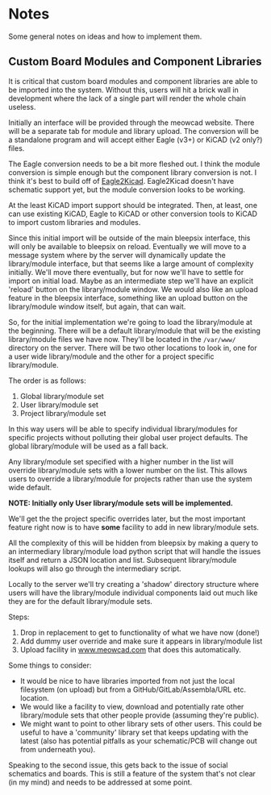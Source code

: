 Notes
=====


Some general notes on ideas and how to implement them.


Custom Board Modules and Component Libraries
--------------------------------------------

It is critical that custom board modules and component
libraries are able to be imported into the system.  Without
this, users will hit a brick wall in development where the
lack of a single part will render the whole chain useless.

Initially an interface will be provided through the meowcad
website.  There will be a separate tab for module and library
upload.  The conversion will be a standalone program and
will accept either Eagle (v3+) or KiCAD (v2 only?) files.

The Eagle conversion needs to be a bit more fleshed out.  I think
the module conversion is simple enough but the component library 
conversion is not.  I think it's best to build off of 
[Eagle2Kicad](https://github.com/DanChianucci/Eagle2Kicad).  Eagle2Kicad
doesn't have schematic support yet, but the module conversion looks
to be working.

At the least KiCAD import support should be integrated.  Then, at least,
one can use existing KiCAD, Eagle to KiCAD or other conversion tools to
KiCAD to import custom libraries and modules.

Since this initial import will be outside of the main bleepsix interface,
this will only be available to bleepsix on reload.  Eventually we will
move to a message system where by the server will dynamically update
the library/module interface, but that seems like a large amount of complexity
initially.  We'll move there eventually, but for now we'll have to settle
for import on initial load.  Maybe as an intermediate step we'll have an
explicit 'reload' button on the library/module window.  We would also
like an upload feature in the bleepsix interface, something like an upload
button on the library/module window itself, but again, that can wait.

So, for the initial implementation we're going to load the library/module
at the beginning.  There will be a default library/module that will be
the existing library/module files we have now.  They'll be located in 
the `/var/www/` directory on the server.  There will be two other locations
to look in, one for a user wide library/module and the other for a 
project specific library/module.

The order is as follows:

  1. Global library/module set
  2. User library/module set
  3. Project library/module set

In this way users will be able to specify individual library/modules for
specific projects without polluting their global user project defaults.  The
global library/module will be used as a fall back.

Any library/module set specified with a higher number in the list will override
library/module sets with a lower number on the list.
This allows users to override a library/module for projects rather than use the
system wide default.

**NOTE: Initially only User library/module sets will be implemented.**

We'll get the the project specific overrides later, but the most important
feature right now is to have **some** facility to add in new library/module
sets.

All the complexity of this will be hidden from bleepsix by making a query to 
an intermediary library/module load python script that will handle the issues
itself and return a JSON location and list.  Subsequent library/module lookups
will also go through the intermediary script.

Locally to the server we'll try creating a 'shadow' directory structure where
users will have the library/module individual components laid out much like
they are for the default library/module sets.

Steps:

  1. Drop in replacement to get to functionality of what we have now (done!)
  2. Add dummy user override and make sure it appears in library/module list
  3. Upload facility in www.meowcad.com that does this automatically.

Some things to consider:

  - It would be nice to have libraries imported from not just the local filesystem
    (on upload) but from a GitHub/GitLab/Assembla/URL etc. location.
  - We would like a facility to view, download and potentially rate other library/module sets
    that other people provide (assuming they're public).
  - We might want to point to other library sets of other users.  This could be useful
    to have a 'community' library set that keeps updating with the latest (also has
    potential pitfalls as your schematic/PCB will change out from underneath you).

Speaking to the second issue, this gets back to the issue of social schematics and boards.
This is still a feature of the system that's not clear (in my mind) and needs to be addressed
at some point.


